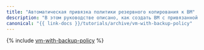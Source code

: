 ```yaml
---
title: "Автоматическая привязка политики резервного копирования к ВМ"
description: "В этом руководстве описано, как создать ВМ с привязанной политикой резервного копирования."
canonical: "{{ link-docs }}/tutorials/archive/vm-with-backup-policy"
---
```


{% include [vm-with-backup-policy](../../_tutorials/archive/vm-with-backup-policy.md) %}
